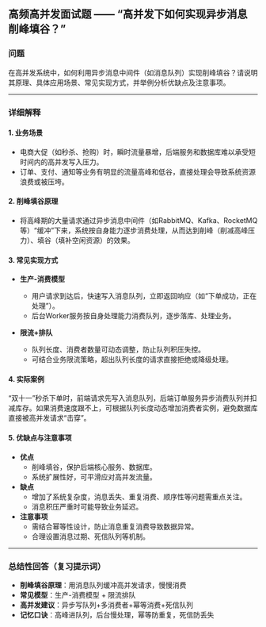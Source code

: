 ## 高频高并发面试题 —— “高并发下如何实现异步消息削峰填谷？”

### 问题
在高并发系统中，如何利用异步消息中间件（如消息队列）实现削峰填谷？请说明其原理、具体应用场景、常见实现方式，并举例分析优缺点及注意事项。

---

### 详细解释

#### 1. 业务场景

- 电商大促（如秒杀、抢购）时，瞬时流量暴增，后端服务和数据库难以承受短时间内的高并发写入压力。
- 订单、支付、通知等业务有明显的流量高峰和低谷，直接处理会导致系统资源浪费或被压垮。

#### 2. 削峰填谷原理

- 将高峰期的大量请求通过异步消息中间件（如RabbitMQ、Kafka、RocketMQ等）“缓冲”下来，系统按自身能力逐步消费处理，从而达到削峰（削减高峰压力）、填谷（填补空闲资源）的效果。

#### 3. 常见实现方式

- **生产-消费模型**
  - 用户请求到达后，快速写入消息队列，立即返回响应（如“下单成功，正在处理”）。
  - 后台Worker服务按自身处理能力消费队列，逐步落库、处理业务。

- **限流+排队**
  - 队列长度、消费者数量可动态调整，防止队列积压失控。
  - 可结合业务限流策略，超出队列长度的请求直接拒绝或降级处理。

#### 4. 实际案例

“双十一”秒杀下单时，前端请求先写入消息队列，后端订单服务异步消费队列并扣减库存。如果消费速度跟不上，可根据队列长度动态增加消费者实例，避免数据库直接被高并发请求“击穿”。

#### 5. 优缺点与注意事项

- **优点**
  - 削峰填谷，保护后端核心服务、数据库。
  - 系统扩展性好，可平滑应对高并发流量。
- **缺点**
  - 增加了系统复杂度，消息丢失、重复消费、顺序性等问题需重点关注。
  - 消息积压严重时可能导致业务延迟。
- **注意事项**
  - 需结合幂等性设计，防止消息重复消费导致数据异常。
  - 合理设置消息过期、死信队列等机制。

---

### 总结性回答（复习提示词）

- **削峰填谷原理**：用消息队列缓冲高并发请求，慢慢消费
- **常见模型**：生产-消费模型 + 限流排队
- **高并发建议**：异步写队列+多消费者+幂等消费+死信队列
- **记忆口诀**：高峰进队列，后台慢处理，幂等防重复，死信防丢失